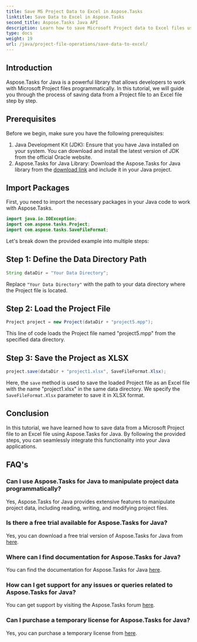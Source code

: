 ```yaml
---
title: Save MS Project Data to Excel in Aspose.Tasks
linktitle: Save Data to Excel in Aspose.Tasks
second_title: Aspose.Tasks Java API
description: Learn how to save Microsoft Project data to Excel files using Aspose.Tasks for Java. Easy integration for Java developers.
type: docs
weight: 19
url: /java/project-file-operations/save-data-to-excel/
---
```

## Introduction
Aspose.Tasks for Java is a powerful library that allows developers to work with Microsoft Project files programmatically. In this tutorial, we will guide you through the process of saving data from a Project file to an Excel file step by step.
## Prerequisites
Before we begin, make sure you have the following prerequisites:
1. Java Development Kit (JDK): Ensure that you have Java installed on your system. You can download and install the latest version of JDK from the official Oracle website.
2. Aspose.Tasks for Java Library: Download the Aspose.Tasks for Java library from the [download link](https://releases.aspose.com/tasks/java/) and include it in your Java project.

## Import Packages
First, you need to import the necessary packages in your Java code to work with Aspose.Tasks.
```java
import java.io.IOException;
import com.aspose.tasks.Project;
import com.aspose.tasks.SaveFileFormat;
```

Let's break down the provided example into multiple steps:
## Step 1: Define the Data Directory Path
```java
String dataDir = "Your Data Directory";
```
Replace `"Your Data Directory"` with the path to your data directory where the Project file is located.
## Step 2: Load the Project File
```java
Project project = new Project(dataDir + "project5.mpp");
```
This line of code loads the Project file named "project5.mpp" from the specified data directory.
## Step 3: Save the Project as XLSX
```java
project.save(dataDir + "project1.xlsx", SaveFileFormat.Xlsx);
```
Here, the `save` method is used to save the loaded Project file as an Excel file with the name "project1.xlsx" in the same data directory. We specify the `SaveFileFormat.Xlsx` parameter to save it in XLSX format.

## Conclusion
In this tutorial, we have learned how to save data from a Microsoft Project file to an Excel file using Aspose.Tasks for Java. By following the provided steps, you can seamlessly integrate this functionality into your Java applications.
## FAQ's
### Can I use Aspose.Tasks for Java to manipulate project data programmatically?
Yes, Aspose.Tasks for Java provides extensive features to manipulate project data, including reading, writing, and modifying project files.
### Is there a free trial available for Aspose.Tasks for Java?
Yes, you can download a free trial version of Aspose.Tasks for Java from [here](https://releases.aspose.com/).
### Where can I find documentation for Aspose.Tasks for Java?
You can find the documentation for Aspose.Tasks for Java [here](https://reference.aspose.com/tasks/java/).
### How can I get support for any issues or queries related to Aspose.Tasks for Java?
You can get support by visiting the Aspose.Tasks forum [here](https://forum.aspose.com/c/tasks/15).
### Can I purchase a temporary license for Aspose.Tasks for Java?
Yes, you can purchase a temporary license from [here](https://purchase.aspose.com/temporary-license/).
